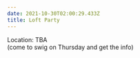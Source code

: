 ```yaml
---
date: 2021-10-30T02:00:29.433Z
title: Loft Party
---
```

Location: TBA  
(come to swig on Thursday and get the info)